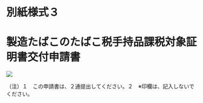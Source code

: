 # 別紙様式３

# 製造たばこのたばこ税手持品課税対象証明書交付申請書

![](https://www.nta.go.jp/tmp/23078dbf-aee6-48dc-88d9-77f4d50538da/images/da7750423680cc24640656aee79fdf817e56c641080cf03af4431814ea16df8b.jpg)

（注）１　この申請書は、２通提出してください。２　※印欄は、記入しないでください。